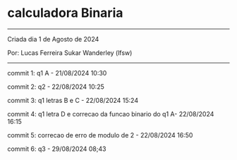 # calculadora Binaria
______________________
Criada dia 1 de Agosto de 2024

Por: Lucas Ferreira Sukar Wanderley (lfsw)
_______________________
commit 1: q1 A - 21/08/2024 10:30

commit 2: q2 - 22/08/2024 10:25

commit 3: q1 letras B e C - 22/08/2024 15:24

commit 4: q1 letra D e correcao da funcao binario do q1 A- 22/08/2024 16:15

commit 5: correcao de erro de modulo de 2 - 22/08/2024 16:50

commit 6: q3 - 29/08/2024 08;43

